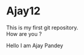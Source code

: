 # Ajay12
This is my first git repository.
<br>
How are you ?
<br/>
<html >
  <head>
    <title>ajay  Pandey</title>  
  </head>
  <body>
  <p> Hello I am Ajay Pandey </p>

  </body>
</html>

